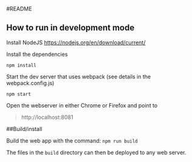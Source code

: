 #README

## How to run in development mode

Install NodeJS
https://nodejs.org/en/download/current/

Install the dependencies
```
npm install
```

Start the dev server that uses webpack (see details in the webpack.config.js)
```
npm start
```

Open the webserver in either Chrome or Firefox and point to
> http://localhost:8081

##Build/install

Build the web app with the command:
`npm run build`

The files in the `build` directory can then be deployed to any web server.